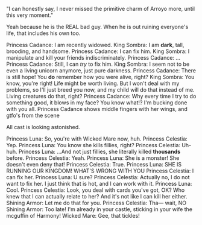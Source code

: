 "I can honestly say, I never missed the primitive charm of Arroyo more, until this very moment."

Yeah because he is the REAL bad guy. When he is out ruining everyone's life, that includes his own too.


Princess Cadance: I am recently widowed.
King Sombra: I am **dark**, tall, brooding, and handsome.
Princess Cadance: I can fix him.
King Sombra: I manipulate and kill your friends indiscriminately.
Princess Cadance: ...
Princess Cadance: Still, I can *try* to fix him.
King Sombra: I seem not to be even a living unicorn anymore, just pure darkness.
Princess Cadance: There is still hope! You **do** remember how you were alive, right?
King Sombra: You know, you're right! Life might be worth living. But I won't deal with my problems, so I'll just breed you now, and my child will do that instead of me. Living creatures do that, right?
Princess Cadance: Why every time I try to do something good, it blows in my face? You know what!? I'm bucking done with you all. 
Princess Cadance shows middle fingers with her wings, and gtfo's from the scene

All cast is looking astonished.


Princess Luna: So, you're with Wicked Mare now, huh.
Princess Celestia: Yep.
Princess Luna: You know she kills fillies, right?
Princess Celestia: Uh-huh.
Princess Luna: ...And not just fillies, she literally killed **thousands** before.
Princess Celestia: Yeah.
Princess Luna: She is a monster! She doesn't even deny that!
Princess Celestia: True.
Princess Luna: SHE IS RUNNING OUR KINGDOM! WHAT'S WRONG WITH YOU
Princess Celestia: I can fix her.
Princess Luna: U sure?
Princess Celestia: Actually no, I do not want to fix her. I just think that is hot, and I can work with it.
Princess Luna: Cool.
Princess Celestia: Look, you deal with cards you've got, OK? Who knew that I can actually relate to her? And it's not like I can kill her either.
Shining Armor: Let me do that for you.
Princess Celestia: Tha— wait, NO
Shining Armor: Too late! I'm already in your castle, sticking in your wife the mcguffin of Harmony!
Wicked Mare: Gee, that tickles!